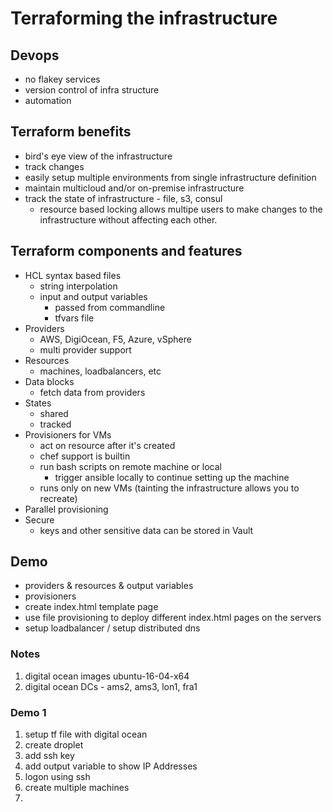 # Terraforming the infrastructure

## Devops
- no flakey services
- version control of infra structure
- automation

## Terraform benefits

- bird's eye view of the infrastructure
- track changes
- easily setup multiple environments from single infrastructure definition 
- maintain multicloud and/or on-premise infrastructure
- track the state of infrastructure - file, s3, consul
    - resource based locking allows multipe users to make changes to the infrastructure without affecting each other.

## Terraform components and features

- HCL syntax based files
    - string interpolation
    - input and output variables
        - passed from commandline
        - tfvars file
- Providers
    - AWS, DigiOcean, F5, Azure, vSphere
    - multi provider support
- Resources
    - machines, loadbalancers, etc
- Data blocks
    - fetch data from providers
- States
    - shared
    - tracked
- Provisioners for VMs
    - act on resource after it's created
    - chef support is builtin
    - run bash scripts on remote machine or local
        - trigger ansible locally to continue setting up the machine
    - runs only on new VMs (tainting the infrastructure allows you to recreate)
- Parallel provisioning
- Secure
    - keys and other sensitive data can be stored in Vault

## Demo

- providers & resources & output variables
- provisioners
- create index.html template page
- use file provisioning to deploy different index.html pages on the servers
- setup loadbalancer / setup distributed dns

### Notes

1. digital ocean images ubuntu-16-04-x64
2. digital ocean DCs - ams2, ams3, lon1, fra1

### Demo 1

1. setup tf file with digital ocean
1. create droplet
1. add ssh key
1. add output variable to show IP Addresses
1. logon using ssh
1. create multiple machines
1. 